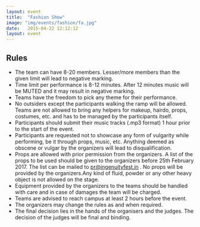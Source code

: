 ```yaml
---
layout: event
title:  "Fashion Show"
image: "img/events/fashion/fa.jpg"
date:   2015-04-22 12:12:12
layout: event
---
```


## Rules
- The team can have 8-20 members. Lesser/more members than the given limit will lead to negative marking.
- Time limit per performance is 8-12 minutes. After 12 minutes music will be MUTED and it may result in negative marking.
- Teams have the freedom to pick any theme for their performance. 
- No outsiders except the participants walking the ramp will be allowed. Teams are not allowed to bring any helpers for makeup, hairdo, props, costumes, etc. and has to be managed by the participants itself.
- Participants should submit their music tracks (.mp3 format) 1 hour prior to the start of the event. 
- Participants are requested not to showcase any form of vulgarity while performing, be it through props, music, etc. Anything deemed as obscene or vulgar by the organizers will lead to disqualification.
- Props are allowed with prior permission from the organizers. A list of the props to be used should be given to the organizers before 25th February 2017. The list can be mailed to <a href="mailto:pr@ingenuityfest.in"><u>pr@ingenuityfest.in</u></a> . No props will be provided by the organizers.Any kind of fluid, powder or any other heavy object is not allowed on the stage.
- Equipment provided by the organizers to the teams should be handled with care and in case of damages the team will be charged.
- Teams are advised to reach campus at least 2 hours before the event.
- The organizers may change the rules as and when required.
- The final decision lies in the hands of the organisers and the judges. The decision of the judges will be final and binding.